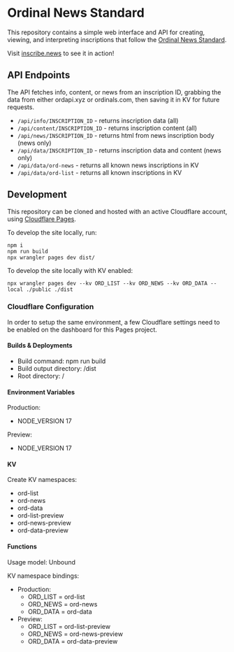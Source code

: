 # Ordinal News Standard

This repository contains a simple web interface and API for creating, viewing, and interpreting inscriptions that follow the [Ordinal News Standard](https://docs.inscribe.news/).

Visit [inscribe.news](https://inscribe.news) to see it in action!

## API Endpoints

The API fetches info, content, or news from an inscription ID, grabbing the data from either ordapi.xyz or ordinals.com, then saving it in KV for future requests.

- `/api/info/INSCRIPTION_ID` - returns inscription data (all)
- `/api/content/INSCRIPTION_ID` - returns inscription content (all)
- `/api/news/INSCRIPTION_ID` - returns html from news inscription body (news only)
- `/api/data/INSCRIPTION_ID` - returns inscription data and content (news only)
- `/api/data/ord-news` - returns all known news inscriptions in KV
- `/api/data/ord-list` - returns all known inscriptions in KV

## Development

This repository can be cloned and hosted with an active Cloudflare account, using [Cloudflare Pages](https://pages.cloudflare.com/).

To develop the site locally, run:

```
npm i
npm run build
npx wrangler pages dev dist/
```

To develop the site locally with KV enabled:

```
npx wrangler pages dev --kv ORD_LIST --kv ORD_NEWS --kv ORD_DATA --local ./public ./dist
```

### Cloudflare Configuration

In order to setup the same environment, a few Cloudflare settings need to be enabled on the dashboard for this Pages project.

#### Builds & Deployments

- Build command: npm run build
- Build output directory: /dist
- Root directory: /

#### Environment Variables

Production:

- NODE_VERSION 17

Preview:

- NODE_VERSION 17

#### KV

Create KV namespaces:

- ord-list
- ord-news
- ord-data
- ord-list-preview
- ord-news-preview
- ord-data-preview

#### Functions

Usage model: Unbound

KV namespace bindings:

- Production:
  - ORD_LIST = ord-list
  - ORD_NEWS = ord-news
  - ORD_DATA = ord-data
- Preview:
  - ORD_LIST = ord-list-preview
  - ORD_NEWS = ord-news-preview
  - ORD_DATA = ord-data-preview

